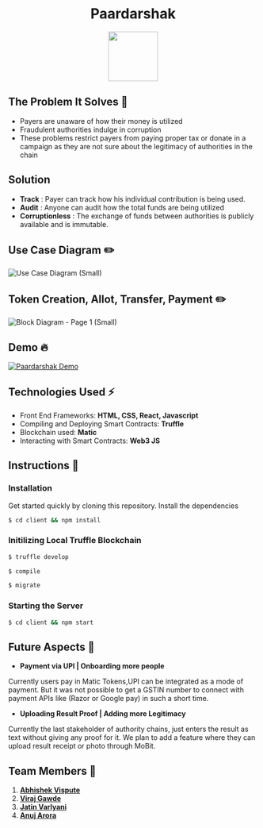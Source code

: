 <h1 align="center"> Paardarshak</h1>

<p align="center">
  <img width="100" height="100" src="https://i.ibb.co/85JrF8R/logo.png">
</p>

## The Problem It Solves 🌈

- Payers are unaware of how their money is utilized
- Fraudulent authorities indulge in corruption
- These problems restrict payers from paying proper tax or donate in a campaign as they are not sure about the legitimacy of authorities in the chain

## Solution

- **Track** : Payer can track how his individual contribution is being used.
- **Audit** : Anyone can audit how the total funds are being utilized
- **Corruptionless** : The exchange of funds between authorities is publicly available and is immutable.


## Use Case Diagram ✏️

![Use Case Diagram (Small)](https://user-images.githubusercontent.com/34777376/85917978-71a02e80-b87c-11ea-92d0-8fdbc6af0ff5.png)

## Token Creation, Allot, Transfer, Payment ✏️

![Block Diagram - Page 1 (Small)](https://user-images.githubusercontent.com/34777376/85943407-84366880-b94d-11ea-9fa1-157a899d623e.png)

## Demo 🔥 

[![Paardarshak Demo](https://j.gifs.com/QnlRQ0.gif)](https://www.youtube.com/watch?v=0uxsD9Enb9Q)

## Technologies Used ⚡️
-  Front End Frameworks: **HTML, CSS, React, Javascript**
-  Compiling and Deploying Smart Contracts:  **Truffle**
-  Blockchain used:  **Matic**
-  Interacting with Smart Contracts:  **Web3 JS**

## Instructions 📝 

### Installation

Get started quickly by cloning this repository. Install the dependencies
```sh
$ cd client && npm install
```

### Initilizing Local Truffle Blockchain

```sh
$ truffle develop
```
```sh
$ compile
```
```sh
$ migrate
```

### Starting the Server
```sh
$ cd client && npm start
```

## Future Aspects 🚀

- **Payment via UPI | Onboarding more people**

Currently users pay in Matic Tokens,UPI can be integrated as a mode of payment. But it was not possible to get a GSTIN number to connect with payment APIs like (Razor or Google pay) in such a short time.

- **Uploading Result Proof | Adding more Legitimacy**

Currently the last stakeholder of authority chains, just enters the result as text without giving any proof for it. We plan to add a feature where they can upload result receipt or photo through MoBit.

## Team Members 🏁

1. [**Abhishek Vispute**](https://github.com/abhishekvispute/)
2. [**Viraj Gawde**](https://gihub.com/VirajRG/)
3. [**Jatin Varlyani**](https://github.com/Jatin-8898/)
4. [**Anuj Arora**](https://github.com/Arora-Anuj)
